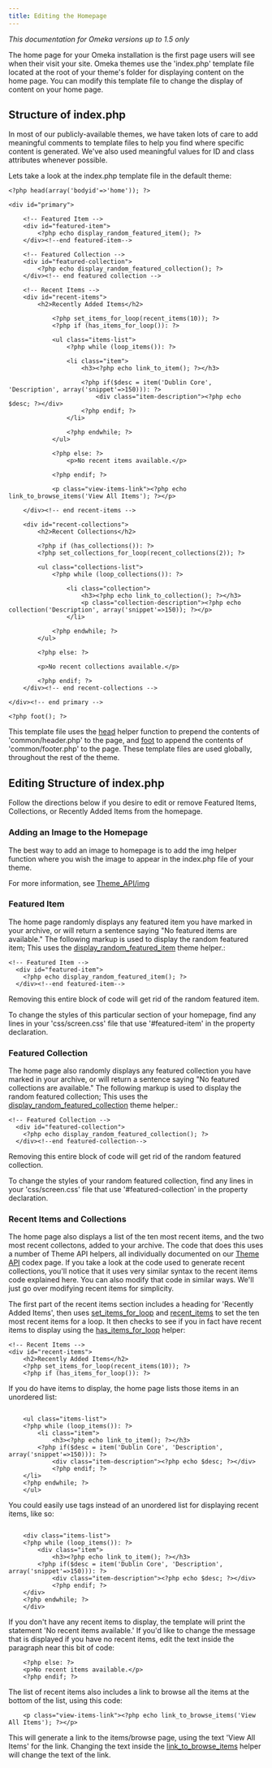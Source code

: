 ```yaml
---
title: Editing the Homepage
---
```


*This documentation for Omeka versions up to 1.5 only*

The home page for your Omeka installation is the first page users will see when their visit your site. Omeka themes use the 'index.php' template file located at the root of your theme's folder for displaying content on the home page. You can modify this template file to change the display of content on your home page.

Structure of index.php 
-------------------------------------------------------------------------------------

In most of our publicly-available themes, we have taken lots of care to add meaningful comments to template files to help you find where specific content is generated. We've also used meaningful values for ID and class attributes whenever possible.

Lets take a look at the index.php template file in the default theme:

``` {.de1}
<?php head(array('bodyid'=>'home')); ?>
 
<div id="primary">
 
    <!-- Featured Item -->
    <div id="featured-item">
        <?php echo display_random_featured_item(); ?>
    </div><!--end featured-item-->
 
    <!-- Featured Collection -->
    <div id="featured-collection">
        <?php echo display_random_featured_collection(); ?>
    </div><!-- end featured collection -->
 
    <!-- Recent Items -->     
    <div id="recent-items">
        <h2>Recently Added Items</h2>
 
            <?php set_items_for_loop(recent_items(10)); ?>
            <?php if (has_items_for_loop()): ?>
 
            <ul class="items-list">
                <?php while (loop_items()): ?>
 
                <li class="item">
                    <h3><?php echo link_to_item(); ?></h3>
 
                    <?php if($desc = item('Dublin Core', 'Description', array('snippet'=>150))): ?>
                        <div class="item-description"><?php echo $desc; ?></div>
                    <?php endif; ?>                       
                </li>
 
                <?php endwhile; ?>
            </ul>
 
            <?php else: ?>
                <p>No recent items available.</p>
 
            <?php endif; ?>
 
            <p class="view-items-link"><?php echo link_to_browse_items('View All Items'); ?></p>
 
    </div><!-- end recent-items -->
 
    <div id="recent-collections">
        <h2>Recent Collections</h2>
 
        <?php if (has_collections()): ?>
        <?php set_collections_for_loop(recent_collections(2)); ?>
 
        <ul class="collections-list">
            <?php while (loop_collections()): ?>
 
                <li class="collection">
                    <h3><?php echo link_to_collection(); ?></h3>
                    <p class="collection-description"><?php echo collection('Description', array('snippet'=>150)); ?></p>
                </li>
 
            <?php endwhile; ?>
        </ul>
 
        <?php else: ?>
 
        <p>No recent collections available.</p> 
 
        <?php endif; ?>
    </div><!-- end recent-collections -->
 
</div><!-- end primary -->
 
<?php foot(); ?>
```


This template file uses the [head](Theme_API/head.html "Theme API/head") helper function to prepend the contents of 'common/header.php' to the page, and [foot](Theme_API/foot.html "Theme API/foot") to append the contents of 'common/footer.php' to the page. These template files are used globally, throughout the rest of the theme.

Editing Structure of index.php
-----------------------------------------------------------------------------------------------------

Follow the directions below if you desire to edit or remove Featured Items, Collections, or Recently Added Items from the homepage.

### Adding an Image to the Homepage 

The best way to add an image to homepage is to add the img helper
function where you wish the image to appear in the index.php file of
your theme.

For more information, see [Theme\_API/img](Theme_API/img.html "Theme API/img")

### Featured Item 

The home page randomly displays any featured item you have marked in
your archive, or will return a sentence saying "No featured items are
available." The following markup is used to display the random featured
item; This uses the [display\_random\_featured\_item](Theme_API/display_random_featured_item.html "Theme API/display random featured item") theme helper.:

``` {.de1}
<!-- Featured Item -->
  <div id="featured-item">
    <?php echo display_random_featured_item(); ?>
  </div><!--end featured-item-->
```


Removing this entire block of code will get rid of the random featured
item.

To change the styles of this particular section of your homepage, find
any lines in your 'css/screen.css' file that use '\#featured-item' in
the property declaration.

### Featured Collection

The home page also randomly displays any featured collection you have
marked in your archive, or will return a sentence saying "No featured
collections are available." The following markup is used to display the
random featured collection; This uses the
[display\_random\_featured\_collection](Theme_API/display_random_featured_collection.html "Theme API/display random featured collection")
theme helper.:

``` {.de1}
<!-- Featured Collection -->
  <div id="featured-collection">
    <?php echo display_random_featured_collection(); ?>
  </div><!--end featured-collection-->
```

Removing this entire block of code will get rid of the random featured
collection.

To change the styles of your random featured collection, find any lines
in your 'css/screen.css' file that use '\#featured-collection' in the
property declaration.

### Recent Items and Collections

The home page also displays a list of the ten most recent items, and the two most recent collectons, added to your archive. The code that does this uses a number of Theme API helpers, all individually documented on our [Theme API](Theme_API.html "Theme API") codex page. If you take a look at the code used to generate recent collections, you'll notice that it uses very similar syntax to the recent items code explained here. You can also modify that code in similar ways. We'll just go over modifying recent items for simplicity.

The first part of the recent items section includes a heading for
'Recently Added Items', then uses [set\_items\_for\_loop](Theme_API/set_items_for_loop.html "Theme API/set items for loop")
and [recent\_items](Theme_API/recent_items.html "Theme API/recent items") to set the ten most recent items for a loop. It then checks to see if you in fact have recent items to display using the
[has\_items\_for\_loop](http://omeka.org/c/index.php?title=Theme_API/has_items_for_loop&action=edit&redlink=1 "Theme API/has items for loop (page does not exist)") helper:


``` {.de1}
<!-- Recent Items -->     
<div id="recent-items">
    <h2>Recently Added Items</h2>
    <?php set_items_for_loop(recent_items(10)); ?>
    <?php if (has_items_for_loop()): ?>
```


If you do have items to display, the home page lists those items in an
unordered list:


``` {.de1}
 
    <ul class="items-list">
    <?php while (loop_items()): ?>
        <li class="item">
            <h3><?php echo link_to_item(); ?></h3>
        <?php if($desc = item('Dublin Core', 'Description', array('snippet'=>150))): ?>
            <div class="item-description"><?php echo $desc; ?></div>
            <?php endif; ?>                       
    </li>
    <?php endwhile; ?>
    </ul>
```

You could easily use tags instead of an unordered list for displaying recent items, like so:

``` {.de1}
 
    <div class="items-list">
    <?php while (loop_items()): ?>
        <div class="item">
            <h3><?php echo link_to_item(); ?></h3>
        <?php if($desc = item('Dublin Core', 'Description', array('snippet'=>150))): ?>
            <div class="item-description"><?php echo $desc; ?></div>
            <?php endif; ?>                       
    </div>
    <?php endwhile; ?>
    </div>
```

If you don't have any recent items to display, the template will print
the statement 'No recent items available.' If you'd like to change the
message that is displayed if you have no recent items, edit the text
inside the paragraph near this bit of code:

``` {.de1}
    <?php else: ?>
    <p>No recent items available.</p>
    <?php endif; ?>
```

The list of recent items also includes a link to browse all the items at the bottom of the list, using this code:

``` {.de1}
    <p class="view-items-link"><?php echo link_to_browse_items('View All Items'); ?></p>
```

This will generate a link to the items/browse page, using the text 'View All Items' for the link. Changing the text inside the
[link\_to\_browse\_items](Theme_API/link_to_browse_items.html "Theme API/link to browse items") helper will change the text of the link.